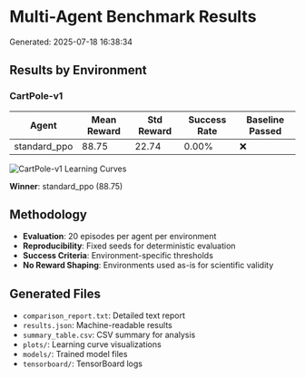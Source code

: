 # Multi-Agent Benchmark Results

Generated: 2025-07-18 16:38:34

## Results by Environment

### CartPole-v1

| Agent | Mean Reward | Std Reward | Success Rate | Baseline Passed |
|-------|-------------|------------|--------------|----------------|
| standard_ppo | 88.75 | 22.74 | 0.00% | ❌ |

![CartPole-v1 Learning Curves](plots/CartPole-v1_comparison.png)

**Winner**: standard_ppo (88.75)

## Methodology

- **Evaluation**: 20 episodes per agent per environment
- **Reproducibility**: Fixed seeds for deterministic evaluation
- **Success Criteria**: Environment-specific thresholds
- **No Reward Shaping**: Environments used as-is for scientific validity

## Generated Files

- `comparison_report.txt`: Detailed text report
- `results.json`: Machine-readable results
- `summary_table.csv`: CSV summary for analysis
- `plots/`: Learning curve visualizations
- `models/`: Trained model files
- `tensorboard/`: TensorBoard logs
